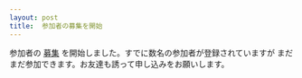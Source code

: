 ```yaml
---
layout: post
title:  参加者の募集を開始
---
```


参加者の [募集](https://rubykansai.doorkeeper.jp/events/24374) を開始しました。すでに数名の参加者が登録されていますが
まだまだ参加できます。お友達も誘って申し込みをお願いします。


